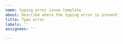 ```yaml
---
name: typing error issue template
about: Describe where the typing error is present
title: Typo error
labels: ''
assignees: ''

---
```



